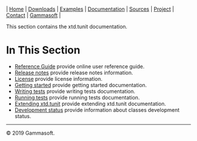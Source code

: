 | [Home](home.md) | [Downloads](downloads.md) | [Examples](examples.md) | [Documentation](documentation.md) | [Sources](https://github.com/gammasoft71/xtd.tunit) | [Project](https://sourceforge.net/projects/tunitpro/) | [Contact](contact.md) | [Gammasoft](https://gammasoft71.wixsite.com/gammasoft) |

This section contains the xtd.tunit documentation. ​

# In This Section

* [Reference Guide](https://codedocs.xyz/gammasoft71/xtd_tunit/) provide online user reference guide.
* [Release notes](release_notes.md) provide release notes information.
* [License](license.md) provide license information.
* [Getting started](getting_started.md) provide getting started documentation.
* [Writing tests](writing_tests.md) provide writing tests documentation.
* [Running tests](running_tests.md) provide running tests documentation.
* [Extending xtd.tunit](extending_tunit.md) provide extending xtd.tunit documentation.
* [Development status](development_status.md) provide information about classes development status.

______________________________________________________________________________________________

© 2019 Gammasoft.
